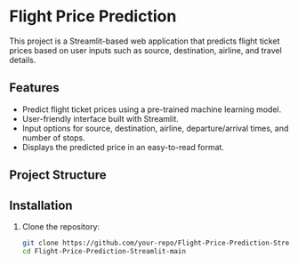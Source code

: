 # Flight Price Prediction

This project is a Streamlit-based web application that predicts flight ticket prices based on user inputs such as source, destination, airline, and travel details.

## Features

- Predict flight ticket prices using a pre-trained machine learning model.
- User-friendly interface built with Streamlit.
- Input options for source, destination, airline, departure/arrival times, and number of stops.
- Displays the predicted price in an easy-to-read format.

## Project Structure


## Installation

1. Clone the repository:
   ```bash
   git clone https://github.com/your-repo/Flight-Price-Prediction-Streamlit.git
   cd Flight-Price-Prediction-Streamlit-main